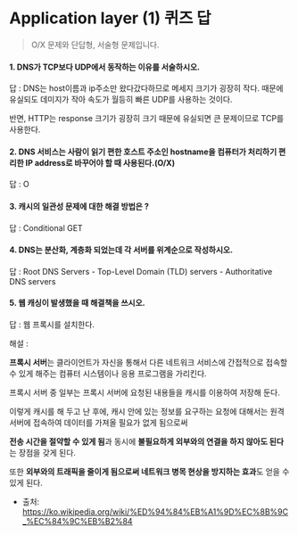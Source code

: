 # Application layer (1) 퀴즈 답

> O/X 문제와 단답형, 서술형 문제입니다.

#### 1. DNS가 TCP보다 UDP에서 동작하는 이유를 서술하시오.

답 : DNS는 host이름과 ip주소만 왔다갔다하므로 메세지 크기가 굉장히 작다. 때문에 유실되도 데미지가 작아 속도가 월등히 빠른 UDP를 사용하는 것이다.

반면, HTTP는 response 크기가 굉장히 크기 때문에 유실되면 큰 문제이므로 TCP를 사용한다.

#### 2. DNS 서비스는 사람이 읽기 편한 호스트 주소인 hostname을 컴퓨터가 처리하기 편리한 IP address로 바꾸어야 할 때 사용된다.(O/X)

답 : O

#### 3. 캐시의 일관성 문제에 대한 해결 방법은 ?

답 : Conditional GET

#### 4. DNS는 분산화, 계층화 되었는데 각 서버를 위계순으로 작성하시오.

답 : Root DNS Servers - Top-Level Domain (TLD) servers - Authoritative DNS servers

#### 5. 웹 캐싱이 발생했을 때 해결책을 쓰시오.

답 : 웹 프록시를 설치한다.

해설 : 

**프록시 서버**는 클라이언트가 자신을 통해서 다른 네트워크 서비스에 간접적으로 접속할 수 있게 해주는 컴퓨터 시스템이나 응용 프로그램을 가리킨다.

프록시 서버 중 일부는 프록시 서버에 요청된 내용들을 캐시를 이용하여 저장해 둔다. 

이렇게 캐시를 해 두고 난 후에, 캐시 안에 있는 정보를 요구하는 요청에 대해서는 원격 서버에 접속하여 데이터를 가져올 필요가 없게 됨으로써 

**전송 시간을 절약할 수 있게 됨**과 동시에 **불필요하게 외부와의 연결을 하지 않아도 된다**는 장점을 갖게 된다. 

또한 **외부와의 트래픽을 줄이게 됨으로써 네트워크 병목 현상을 방지하는 효과**도 얻을 수 있게 된다.

- 출처: https://ko.wikipedia.org/wiki/%ED%94%84%EB%A1%9D%EC%8B%9C_%EC%84%9C%EB%B2%84

